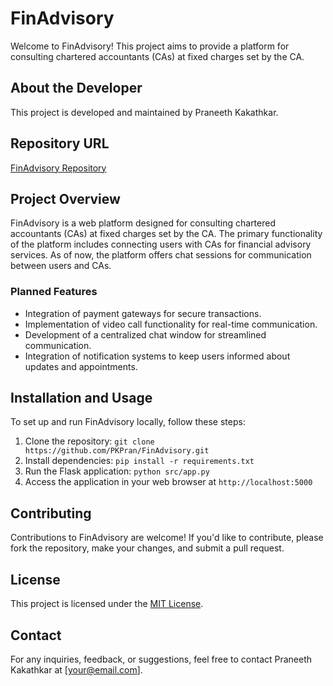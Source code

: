
# FinAdvisory

Welcome to FinAdvisory! This project aims to provide a platform for consulting chartered accountants (CAs) at fixed charges set by the CA.

## About the Developer

This project is developed and maintained by Praneeth Kakathkar.

## Repository URL

[FinAdvisory Repository](https://github.com/PKPran/FinAdvisory)

## Project Overview

FinAdvisory is a web platform designed for consulting chartered accountants (CAs) at fixed charges set by the CA. The primary functionality of the platform includes connecting users with CAs for financial advisory services. As of now, the platform offers chat sessions for communication between users and CAs.

### Planned Features

- Integration of payment gateways for secure transactions.
- Implementation of video call functionality for real-time communication.
- Development of a centralized chat window for streamlined communication.
- Integration of notification systems to keep users informed about updates and appointments.

## Installation and Usage

To set up and run FinAdvisory locally, follow these steps:

1. Clone the repository: `git clone https://github.com/PKPran/FinAdvisory.git`
2. Install dependencies: `pip install -r requirements.txt`
3. Run the Flask application: `python src/app.py`
4. Access the application in your web browser at `http://localhost:5000`

## Contributing

Contributions to FinAdvisory are welcome! If you'd like to contribute, please fork the repository, make your changes, and submit a pull request.

## License

This project is licensed under the [MIT License](LICENSE).

## Contact

For any inquiries, feedback, or suggestions, feel free to contact Praneeth Kakathkar at [your@email.com].
